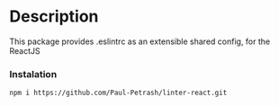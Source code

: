 # Description

This package provides .eslintrc as an extensible shared config, for the ReactJS


### Instalation

```sh 
npm i https://github.com/Paul-Petrash/linter-react.git
```
